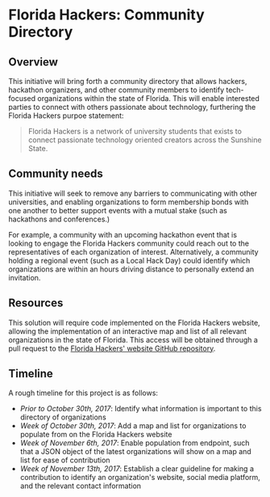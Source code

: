 # Florida Hackers: Community Directory

## Overview

This initiative will bring forth a community directory that allows hackers, hackathon organizers, and other community members to identify tech-focused organizations within the state of Florida. This will enable interested parties to connect with others passionate about technology, furthering the Florida Hackers purpoe statement:
> Florida Hackers is a network of university students that exists to connect passionate technology oriented creators across the Sunshine State.

## Community needs

This initiative will seek to remove any barriers to communicating with other universities, and enabling organizations to form membership bonds with one another to better support events with a mutual stake (such as hackathons and conferences.) 

For example, a community with an upcoming hackathon event that is looking to engage the Florida Hackers community could reach out to the representatives of each organization of interest. Alternatively, a community holding a regional event (such as a Local Hack Day) could identify which organizations are within an hours driving distance to personally extend an invitation.

## Resources

This solution will require code implemented on the Florida Hackers website, allowing the implementation of an interactive map and list of all relevant organizations in the state of Florida. This access will be obtained through a pull request to the [Florida Hackers' website GitHub repository](https://github.com/floridahackers/fh-platform).

## Timeline

A rough timeline for this project is as follows:
- *Prior to October 30th, 2017*: Identify what information is important to this directory of organizations
- *Week of October 30th, 2017*: Add a map and list for organizations to populate from on the Florida Hackers website
- *Week of November 6th, 2017*: Enable population from endpoint, such that a JSON object of the latest organizations will show on a map and list for ease of contribution
- *Week of November 13th, 2017*: Establish a clear guideline for making a contribution to identify an organization's website, social media platform, and the relevant contact information

